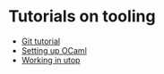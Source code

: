 # Tutorials on tooling

- [Git tutorial](setup-git.md)
- [Setting up OCaml](install-ocaml.md)
- [Working in utop](using-utop.md)